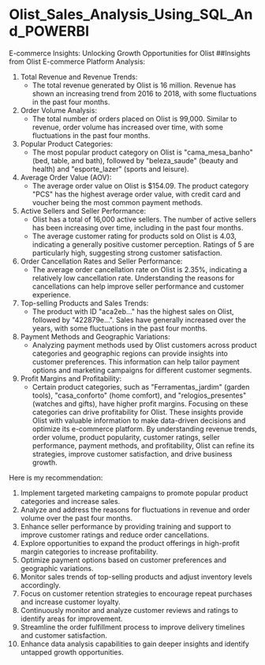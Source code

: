 # Olist_Sales_Analysis_Using_SQL_And_POWERBI
E-commerce Insights: Unlocking Growth Opportunities for Olist
##Insights from Olist E-commerce Platform Analysis:
1. Total Revenue and Revenue Trends:
   - The total revenue generated by Olist is 16 million. Revenue has shown an increasing trend from 2016 to 2018, with some fluctuations in the past four months.
2. Order Volume Analysis:
   - The total number of orders placed on Olist is 99,000. Similar to revenue, order volume has increased over time, with some fluctuations in the past four months.
3. Popular Product Categories:
   - The most popular product category on Olist is "cama_mesa_banho" (bed, table, and bath), followed by "beleza_saude" (beauty and health) and "esporte_lazer" (sports and leisure).
4. Average Order Value (AOV):
   - The average order value on Olist is $154.09. The product category "PCS" has the highest average order value, with credit card and voucher being the most common payment methods.
5. Active Sellers and Seller Performance:
   - Olist has a total of 16,000 active sellers. The number of active sellers has been increasing over time, including in the past four months.
   - The average customer rating for products sold on Olist is 4.03, indicating a generally positive customer perception. Ratings of 5 are particularly high, suggesting strong customer satisfaction.
6. Order Cancellation Rates and Seller Performance:
   - The average order cancellation rate on Olist is 2.35%, indicating a relatively low cancellation rate. Understanding the reasons for cancellations can help improve seller performance and customer experience.
7. Top-selling Products and Sales Trends:
   - The product with ID "aca2eb..." has the highest sales on Olist, followed by "422879e...". Sales have generally increased over the years, with some fluctuations in the past four months.
8. Payment Methods and Geographic Variations:
   - Analyzing payment methods used by Olist customers across product categories and geographic regions can provide insights into customer preferences. This information can help tailor payment options and marketing campaigns for different customer segments.
9. Profit Margins and Profitability:
   - Certain product categories, such as "Ferramentas_jardim" (garden tools), "casa_conforto" (home comfort), and "relogios_presentes" (watches and gifts), have higher profit margins. Focusing on these categories can drive profitability for Olist.
These insights provide Olist with valuable information to make data-driven decisions and optimize its e-commerce platform. By understanding revenue trends, order volume, product popularity, customer ratings, seller performance, payment methods, and profitability, Olist can refine its strategies, improve customer satisfaction, and drive business growth.

Here is my recommendation:

1.	Implement targeted marketing campaigns to promote popular product categories and increase sales.
2.	Analyze and address the reasons for fluctuations in revenue and order volume over the past four months.
3.	Enhance seller performance by providing training and support to improve customer ratings and reduce order cancellations.
4.	Explore opportunities to expand the product offerings in high-profit margin categories to increase profitability.
5.	Optimize payment options based on customer preferences and geographic variations.
6.	Monitor sales trends of top-selling products and adjust inventory levels accordingly.
7.	Focus on customer retention strategies to encourage repeat purchases and increase customer loyalty.
8.	Continuously monitor and analyze customer reviews and ratings to identify areas for improvement.
9.	Streamline the order fulfillment process to improve delivery timelines and customer satisfaction.
10.	Enhance data analysis capabilities to gain deeper insights and identify untapped growth opportunities.


